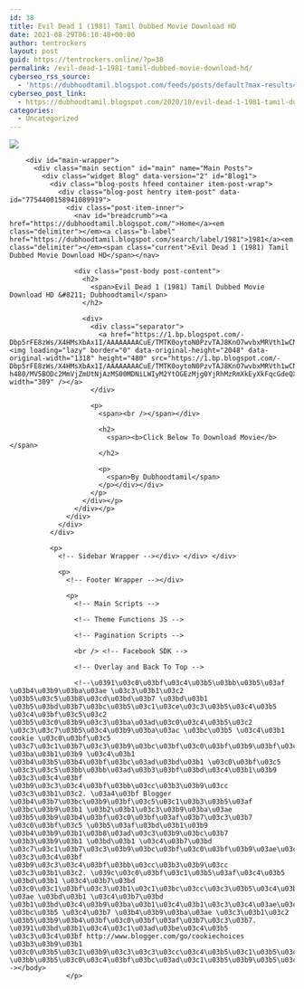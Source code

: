 ```yaml
---
id: 38
title: Evil Dead 1 (1981) Tamil Dubbed Movie Download HD
date: 2021-08-29T06:10:48+00:00
author: tentrockers
layout: post
guid: https://tentrockers.online/?p=38
permalink: /evil-dead-1-1981-tamil-dubbed-movie-download-hd/
cyberseo_rss_source:
  - 'https://dubhoodtamil.blogspot.com/feeds/posts/default?max-results=150&start-index=1'
cyberseo_post_link:
  - https://dubhoodtamil.blogspot.com/2020/10/evil-dead-1-1981-tamil-dubbed-movie.html
categories:
  - Uncategorized
---
```

<div class="media_block">
  <img src="https://1.bp.blogspot.com/-Dbp5rFE8zWs/X4HMsXbAx1I/AAAAAAAACuE/TMTK0oytoN0PzvTAJ8KnO7wvbxMRVth1wCNcBGAsYHQ/s72-w309-h480-c/MV5BODc2MmVjZmUtNjAzMS00MDNiLWIyM2YtOGEzMjg0YjRhMzRmXkEyXkFqcGdeQXVyMTQxNzMzNDI%2540._V1_.jpg" class="media_thumbnail" />
</div>

  
<!-- Theme Options -->

<!-- Outer Wrapper --></p> 

<div id="outer-wrapper">
  <!-- Main Top Bar -->
  
  <!-- Header Wrapper -->
  
  <!-- Content Wrapper --></p> 
  
  <div class="row" id="content-wrapper">
    <div class="container">
      <div id="post-wrapper">
        <!-- Main Wrapper --></p> 
        
        <div id="main-wrapper">
          <div class="main section" id="main" name="Main Posts">
            <div class="widget Blog" data-version="2" id="Blog1">
              <div class="blog-posts hfeed container item-post-wrap">
                <div class="blog-post hentry item-post" data-id="7754400158941089919">
                  <div class="post-item-inner">
                    <nav id="breadcrumb"><a href="https://dubhoodtamil.blogspot.com/">Home</a><em class="delimiter"></em><a class="b-label" href="https://dubhoodtamil.blogspot.com/search/label/1981">1981</a><em class="delimiter"></em><span class="current">Evil Dead 1 (1981) Tamil Dubbed Movie Download HD</span></nav> 
                    
                    <div class="post-body post-content">
                      <h2>
                        <span>Evil Dead 1 (1981) Tamil Dubbed Movie Download HD &#8211; Dubhoodtamil</span>
                      </h2>
                      
                      <div>
                        <div class="separator">
                          <a href="https://1.bp.blogspot.com/-Dbp5rFE8zWs/X4HMsXbAx1I/AAAAAAAACuE/TMTK0oytoN0PzvTAJ8KnO7wvbxMRVth1wCNcBGAsYHQ/s2048/MV5BODc2MmVjZmUtNjAzMS00MDNiLWIyM2YtOGEzMjg0YjRhMzRmXkEyXkFqcGdeQXVyMTQxNzMzNDI%2540._V1_.jpg"><img loading="lazy" border="0" data-original-height="2048" data-original-width="1318" height="480" src="https://1.bp.blogspot.com/-Dbp5rFE8zWs/X4HMsXbAx1I/AAAAAAAACuE/TMTK0oytoN0PzvTAJ8KnO7wvbxMRVth1wCNcBGAsYHQ/w309-h480/MV5BODc2MmVjZmUtNjAzMS00MDNiLWIyM2YtOGEzMjg0YjRhMzRmXkEyXkFqcGdeQXVyMTQxNzMzNDI%2540._V1_.jpg" width="309" /></a>
                        </div>
                        
                        <p>
                          <span><br /></span></div> 
                          
                          <h2>
                            <span><b>Click Below To Download Movie</b></span>
                          </h2>
                          
                          <p>
                            <span>By Dubhoodtamil</span>
                          </p></div></div>
                        </p>
                      </div></p>
                    </div></p>
                  </div>
                </div>
              </div>
              
              <p>
                <!-- Sidebar Wrapper --></div> </div> </div> 
                
                <p>
                  <!-- Footer Wrapper --></div> 
                  
                  <p>
                    <!-- Main Scripts -->
                    
                    <!-- Theme Functions JS -->
                    
                    <!-- Pagination Scripts -->
                    
                    <br /> <!-- Facebook SDK -->
                    
                    <!-- Overlay and Back To Top -->
                    
                    <!--\u0391\u03c0\u03bf\u03c4\u03b5\u03bb\u03b5\u03af \u03b4\u03b9\u03ba\u03ae \u03c3\u03b1\u03c2 \u03b5\u03c5\u03b8\u03cd\u03bd\u03b7 \u03bd\u03b1 \u03b5\u03bd\u03b7\u03bc\u03b5\u03c1\u03ce\u03c3\u03b5\u03c4\u03b5 \u03c4\u03bf\u03c5\u03c2 \u03b5\u03c0\u03b9\u03c3\u03ba\u03ad\u03c0\u03c4\u03b5\u03c2 \u03c3\u03c7\u03b5\u03c4\u03b9\u03ba\u03ac \u03bc\u03b5 \u03c4\u03b1 cookie \u03c0\u03bf\u03c5 \u03c7\u03c1\u03b7\u03c3\u03b9\u03bc\u03bf\u03c0\u03bf\u03b9\u03bf\u03cd\u03bd\u03c4\u03b1\u03b9 \u03ba\u03b1\u03b9 \u03c4\u03b1 \u03b4\u03b5\u03b4\u03bf\u03bc\u03ad\u03bd\u03b1 \u03c0\u03bf\u03c5 \u03c3\u03c5\u03bb\u03bb\u03ad\u03b3\u03bf\u03bd\u03c4\u03b1\u03b9 \u03c3\u03c4\u03bf \u03b9\u03c3\u03c4\u03bf\u03bb\u03cc\u03b3\u03b9\u03cc \u03c3\u03b1\u03c2. \u03a4\u03bf Blogger \u03b4\u03b7\u03bc\u03b9\u03bf\u03c5\u03c1\u03b3\u03b5\u03af \u03bc\u03b9\u03b1 \u03b2\u03b1\u03c3\u03b9\u03ba\u03ae \u03b5\u03b9\u03b4\u03bf\u03c0\u03bf\u03af\u03b7\u03c3\u03b7 \u03c0\u03bf\u03c5 \u03b5\u03af\u03bd\u03b1\u03b9 \u03b4\u03b9\u03b1\u03b8\u03ad\u03c3\u03b9\u03bc\u03b7 \u03b3\u03b9\u03b1 \u03bd\u03b1 \u03c4\u03b7\u03bd \u03c7\u03c1\u03b7\u03c3\u03b9\u03bc\u03bf\u03c0\u03bf\u03b9\u03ae\u03c3\u03b5\u03c4\u03b5 \u03c3\u03c4\u03bf \u03b9\u03c3\u03c4\u03bf\u03bb\u03cc\u03b3\u03b9\u03cc \u03c3\u03b1\u03c2. \u039c\u03c0\u03bf\u03c1\u03b5\u03af\u03c4\u03b5 \u03bd\u03b1 \u03c4\u03b7\u03bd \u03c0\u03c1\u03bf\u03c3\u03b1\u03c1\u03bc\u03cc\u03c3\u03b5\u03c4\u03b5 \u03ae \u03bd\u03b1 \u03c4\u03b7\u03bd \u03b1\u03bd\u03c4\u03b9\u03ba\u03b1\u03c4\u03b1\u03c3\u03c4\u03ae\u03c3\u03b5\u03c4\u03b5 \u03bc\u03b5 \u03c4\u03b7 \u03b4\u03b9\u03ba\u03ae \u03c3\u03b1\u03c2 \u03b5\u03b9\u03b4\u03bf\u03c0\u03bf\u03af\u03b7\u03c3\u03b7. \u0391\u03bd\u03b1\u03c4\u03c1\u03ad\u03be\u03c4\u03b5 \u03c3\u03c4\u03bf http://www.blogger.com/go/cookiechoices \u03b3\u03b9\u03b1 \u03c0\u03b5\u03c1\u03b9\u03c3\u03c3\u03cc\u03c4\u03b5\u03c1\u03b5\u03c2 \u03bb\u03b5\u03c0\u03c4\u03bf\u03bc\u03ad\u03c1\u03b5\u03b9\u03b5\u03c2.--></body>
                  </p>
